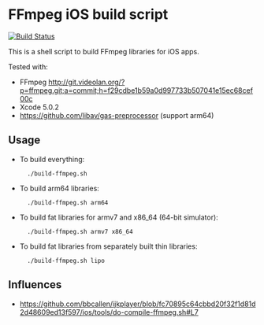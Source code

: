 # FFmpeg iOS build script

[![Build Status](https://travis-ci.org/kewlbear/FFmpeg-iOS-build-script.png?branch=master)](https://travis-ci.org/kewlbear/FFmpeg-iOS-build-script)

This is a shell script to build FFmpeg libraries for iOS apps.

Tested with:

* FFmpeg http://git.videolan.org/?p=ffmpeg.git;a=commit;h=f29cdbe1b59a0d997733b507041e15ec68cef00c
* Xcode 5.0.2
* https://github.com/libav/gas-preprocessor (support arm64)

## Usage

* To build everything:

        ./build-ffmpeg.sh

* To build arm64 libraries:

        ./build-ffmpeg.sh arm64

* To build fat libraries for armv7 and x86_64 (64-bit simulator):

        ./build-ffmpeg.sh armv7 x86_64

* To build fat libraries from separately built thin libraries:

        ./build-ffmpeg.sh lipo

## Influences

* https://github.com/bbcallen/ijkplayer/blob/fc70895c64cbbd20f32f1d81d2d48609ed13f597/ios/tools/do-compile-ffmpeg.sh#L7
